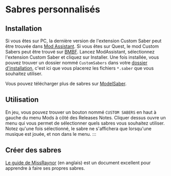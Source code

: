 # Sabres personnalisés
## Installation
Si vous êtes sur PC, la dernière version de l'extension Custom Saber peut être trouvée dans [Mod Assistant](https://github.com/Assistant/ModAssistant/releases/latest). Si vous êtes sur Quest, le mod Custom Sabers peut être trouvé sur [BMBF](/fr/quest-modding.html). Lancez ModAssistant, sélectionnez l'extension Custom Saber et cliquez sur Installer. Une fois installée, vous pouvez trouver un dossier nommé `CustomSabers` dans votre [dossier d'installation](/fr/faq/install-folder.md), c'est ici que vous placerez les fichiers `*.saber` que vous souhaitez utiliser.

Vous pouvez télécharger plus de sabres sur [ModelSaber](https://modelsaber.com/Sabers/).

## Utilisation
En jeu, vous pouvez trouver un bouton nommé `CUSTOM SABERS` en haut à gauche du menu Mods à côté des Releases Notes. Cliquer dessus ouvre un menu qui vous permet de sélectionner quels sabres vous souhaitez utiliser. Notez qu'une fois sélectionné, le sabre ne s'affichera que lorsqu'une musique est jouée, et non dans le menu. :::

## Créer des sabres
[Le guide de MissRaynor](https://bs.assistant.moe/Sabers) (en anglais) est un document excellent pour apprendre à faire ses propres sabres.
